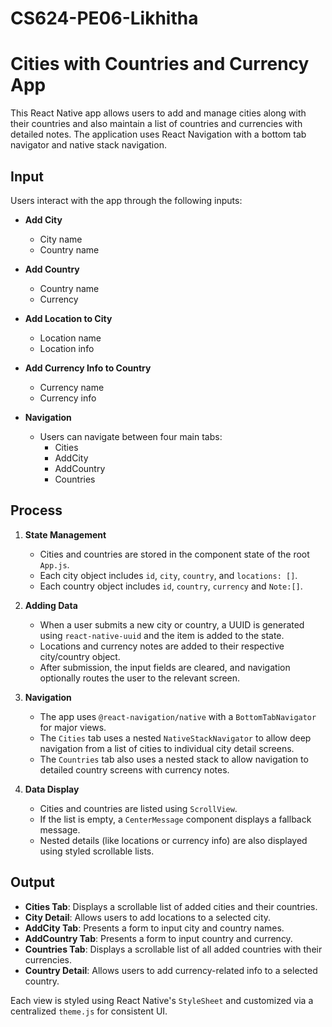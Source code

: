 # CS624-PE06-Likhitha

# Cities with Countries and Currency App

This React Native app allows users to add and manage cities along with their countries and also maintain a list of countries and currencies with detailed notes. The application uses React Navigation with a bottom tab navigator and native stack navigation.

## Input

Users interact with the app through the following inputs:

- **Add City**
  - City name 
  - Country name 

- **Add Country**
  - Country name 
  - Currency 

- **Add Location to City**
  - Location name 
  - Location info 

- **Add Currency Info to Country**
  - Currency name 
  - Currency info 

- **Navigation**
  - Users can navigate between four main tabs:
    - Cities
    - AddCity
    - AddCountry
    - Countries

## Process

1. **State Management**
   - Cities and countries are stored in the component state of the root `App.js`.
   - Each city object includes `id`, `city`, `country`, and `locations: []`.
   - Each country object includes `id`, `country`, `currency` and `Note:[]`.

2. **Adding Data**
   - When a user submits a new city or country, a UUID is generated using `react-native-uuid` and the item is added to the state.
   - Locations and currency notes are added to their respective city/country object.
   - After submission, the input fields are cleared, and navigation optionally routes the user to the relevant screen.

3. **Navigation**
   - The app uses `@react-navigation/native` with a `BottomTabNavigator` for major views.
   - The `Cities` tab uses a nested `NativeStackNavigator` to allow deep navigation from a list of cities to individual city detail screens.
   - The `Countries` tab also uses a nested stack to allow navigation to detailed country screens with currency notes.

4. **Data Display**
   - Cities and countries are listed using `ScrollView`.
   - If the list is empty, a `CenterMessage` component displays a fallback message.
   - Nested details (like locations or currency info) are also displayed using styled scrollable lists.

## Output

- **Cities Tab**: Displays a scrollable list of added cities and their countries.
- **City Detail**: Allows users to add locations to a selected city.
- **AddCity Tab**: Presents a form to input city and country names.
- **AddCountry Tab**: Presents a form to input country and currency.
- **Countries Tab**: Displays a scrollable list of all added countries with their currencies.
- **Country Detail**: Allows users to add currency-related info to a selected country.

Each view is styled using React Native's `StyleSheet` and customized via a centralized `theme.js` for consistent UI.
